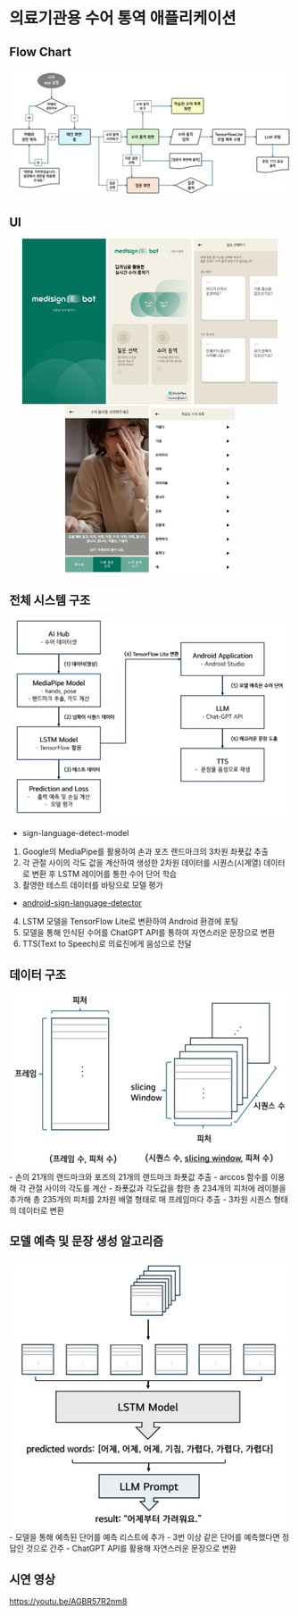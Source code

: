 # 의료기관용 수어 통역 애플리케이션


## Flow Chart
<img src="images/app_flow_chart.png" alt="app_flow_chart" width="600"/>


## UI
<p align="center">
  <img src="images/screen_0.jpg" alt="App UI 1" width="150"/>
  <img src="images/screen_1.jpg" alt="App UI 2" width="150"/>
  <img src="images/screen_2.jpg" alt="App UI 3" width="150"/>
  <img src="images/screen_3.png" alt="App UI 4" width="150"/>
  <img src="images/screen_4.jpg" alt="App UI 5" width="150"/>
</p>


## 전체 시스템 구조
<img src="images/system_architecture.png" alt="system_architecture" width="600"/>

- sign-language-detect-model
1) Google의 MediaPipe를 활용하여 손과 포즈 랜드마크의 3차원 좌푯값 추출
2) 각 관절 사이의 각도 값을 계산하여 생성한 2차원 데이터를 시퀀스(시계열) 데이터로 변환 후 LSTM 레이어를 통한 수어 단어 학습
3) 촬영한 테스트 데이터를 바탕으로 모델 평가

- <u>android-sign-language-detector</u>
4) LSTM 모델을 TensorFlow Lite로 변환하여 Android 환경에 포팅
5) 모델을 통해 인식된 수어를 ChatGPT API를 통하여 자연스러운 문장으로 변환
6) TTS(Text to Speech)로 의료진에게 음성으로 전달


## 데이터 구조
<img src="images/data_structure.png" alt="data_structure" width="600"/>
- 손의 21개의 랜드마크와 포즈의 21개의 랜드마크 좌푯값 추출
- arccos 함수를 이용해 각 관절 사이의 각도를 계산
- 좌푯값과 각도값을 합한 총 234개의 피처에 레이블을 추가해 총 235개의 피처를 2차원 배열 형태로 매 프레임마다 추출
- 3차원 시퀀스 형태의 데이터로 변환


## 모델 예측 및 문장 생성 알고리즘
<img src="images/model_predict_sentence.png" alt="model_predict_sentence" width="600"/>
- 모델을 통해 예측된 단어를 예측 리스트에 추가
- 3번 이상 같은 단어를 예측했다면 정답인 것으로 간주
- ChatGPT API를 활용해 자연스러운 문장으로 변환


## 시연 영상
https://youtu.be/AGBR57R2nm8

